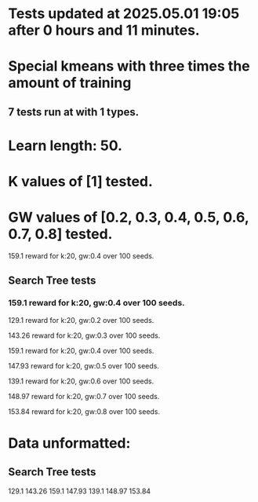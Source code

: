# Tests updated at 2025.05.01 19:05 after 0 hours and 11 minutes.
# Special kmeans with three times the amount of training
## 7 tests run at with 1 types.
# Learn length: 50.
# K values of [1] tested.
# GW values of [0.2, 0.3, 0.4, 0.5, 0.6, 0.7, 0.8] tested.

159.1 reward for k:20, gw:0.4 over 100 seeds.


## Search Tree tests
### 159.1 reward for k:20, gw:0.4 over 100 seeds.

129.1 reward for k:20, gw:0.2 over 100 seeds.

143.26 reward for k:20, gw:0.3 over 100 seeds.

159.1 reward for k:20, gw:0.4 over 100 seeds.

147.93 reward for k:20, gw:0.5 over 100 seeds.

139.1 reward for k:20, gw:0.6 over 100 seeds.

148.97 reward for k:20, gw:0.7 over 100 seeds.

153.84 reward for k:20, gw:0.8 over 100 seeds.


# Data unformatted:



## Search Tree tests
129.1
143.26
159.1
147.93
139.1
148.97
153.84
